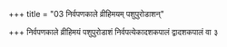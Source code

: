 +++
title = "03 निर्वपणकाले व्रीहिमयम् पशुपुरोडाशन्"

+++
निर्वपणकाले व्रीहिमयं पशुपुरोडाशं निर्वपत्येकादशकपालं द्वादशकपालं वा ३